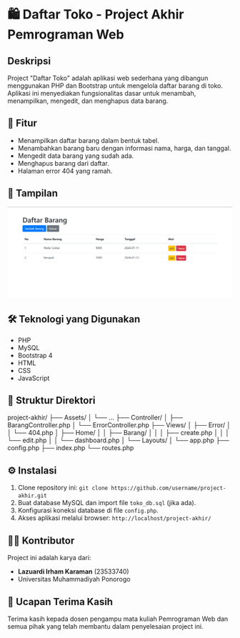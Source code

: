 # 🛍️ Daftar Toko - Project Akhir Pemrograman Web

## Deskripsi

Project "Daftar Toko" adalah aplikasi web sederhana yang dibangun menggunakan PHP dan Bootstrap untuk mengelola daftar barang di toko. Aplikasi ini menyediakan fungsionalitas dasar untuk menambah, menampilkan, mengedit, dan menghapus data barang.

## 🚀 Fitur

- Menampilkan daftar barang dalam bentuk tabel.
- Menambahkan barang baru dengan informasi nama, harga, dan tanggal.
- Mengedit data barang yang sudah ada.
- Menghapus barang dari daftar.
- Halaman error 404 yang ramah.

## 📸 Tampilan

![Tampilan Aplikasi](assets/img/image.png)

## 🛠️ Teknologi yang Digunakan

- PHP
- MySQL
- Bootstrap 4
- HTML
- CSS
- JavaScript

## 📂 Struktur Direktori

project-akhir/
├── Assets/
│ └── ...
├── Controller/
│ ├── BarangController.php
│ └── ErrorController.php
├── Views/
│ ├── Error/
│ │ └── 404.php
│ ├── Home/
│ │ ├── Barang/
│ │ │ ├── create.php
│ │ │ └── edit.php
│ │ └── dashboard.php
│ └── Layouts/
│ └── app.php
├── config.php
├── index.php
└── routes.php

## ⚙️ Instalasi

1. Clone repository ini: `git clone https://github.com/username/project-akhir.git`
2. Buat database MySQL dan import file `toko_db.sql` (jika ada).
3. Konfigurasi koneksi database di file `config.php`.
4. Akses aplikasi melalui browser: `http://localhost/project-akhir/`

## 👨‍💻 Kontributor

Project ini adalah karya dari:

- **Lazuardi Irham Karaman** (23533740)
- Universitas Muhammadiyah Ponorogo

## 🙏 Ucapan Terima Kasih

Terima kasih kepada dosen pengampu mata kuliah Pemrograman Web dan semua pihak yang telah membantu dalam penyelesaian project ini.